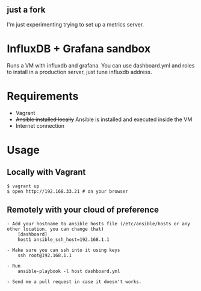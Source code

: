 ## just a fork
I'm just experimenting trying to set up a metrics server.

# InfluxDB + Grafana sandbox

Runs a VM with influxdb and grafana. You can use dashboard.yml and roles to install in a production server, just tune influxdb address.

# Requirements

- Vagrant
- ~~Ansible installed locally~~ Ansible is installed and executed inside the VM
- Internet connection

# Usage
## Locally with Vagrant

```
$ vagrant up 
$ open http://192.168.33.21 # on your browser
```

## Remotely with your cloud of preference
    
    - Add your hostname to ansible hosts file (/etc/ansible/hosts or any other location, you can change that)
        [dashboard]
        host1 ansible_ssh_host=192.168.1.1

    - Make sure you can ssh into it using keys
        ssh root@192.168.1.1

    - Run 
        ansible-playbook -l host dashboard.yml

    - Send me a pull request in case it doesn't works.

